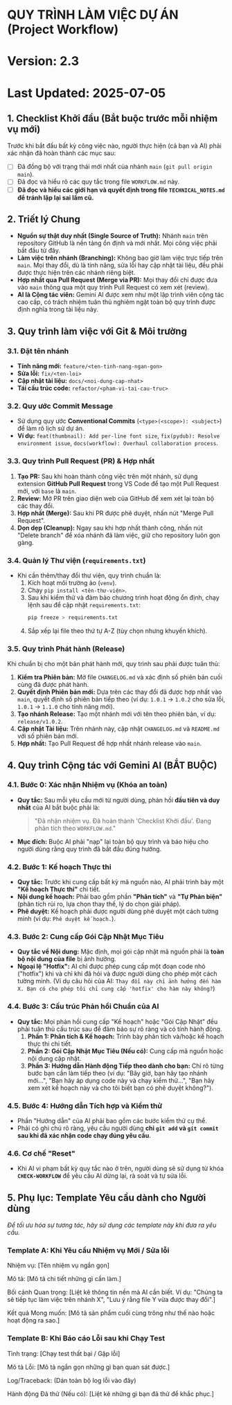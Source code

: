 # QUY TRÌNH LÀM VIỆC DỰ ÁN (Project Workflow)
# Version: 2.3
# Last Updated: 2025-07-05

## 1. Checklist Khởi đầu (Bắt buộc trước mỗi nhiệm vụ mới)
Trước khi bắt đầu bất kỳ công việc nào, người thực hiện (cả bạn và AI) phải xác nhận đã hoàn thành các mục sau:
- [ ] Đã đồng bộ với trạng thái mới nhất của nhánh `main` (`git pull origin main`).
- [ ] Đã đọc và hiểu rõ các quy tắc trong file `WORKFLOW.md` này.
- [ ] **Đã đọc và hiểu các giới hạn và quyết định trong file `TECHNICAL_NOTES.md` để tránh lặp lại sai lầm cũ.**

## 2. Triết lý Chung
* **Nguồn sự thật duy nhất (Single Source of Truth):** Nhánh `main` trên repository GitHub là nền tảng ổn định và mới nhất. Mọi công việc phải bắt đầu từ đây.
* **Làm việc trên nhánh (Branching):** Không bao giờ làm việc trực tiếp trên `main`. Mọi thay đổi, dù là tính năng, sửa lỗi hay cập nhật tài liệu, đều phải được thực hiện trên các nhánh riêng biệt.
* **Hợp nhất qua Pull Request (Merge via PR):** Mọi thay đổi chỉ được đưa vào `main` thông qua một quy trình Pull Request có xem xét (review).
* **AI là Cộng tác viên:** Gemini AI được xem như một lập trình viên cộng tác cao cấp, có trách nhiệm tuân thủ nghiêm ngặt toàn bộ quy trình được định nghĩa trong tài liệu này.

## 3. Quy trình làm việc với Git & Môi trường
### 3.1. Đặt tên nhánh
* **Tính năng mới:** `feature/<ten-tinh-nang-ngan-gon>`
* **Sửa lỗi:** `fix/<ten-loi>`
* **Cập nhật tài liệu:** `docs/<noi-dung-cap-nhat>`
* **Tái cấu trúc code:** `refactor/<pham-vi-tai-cau-truc>`

### 3.2. Quy ước Commit Message
* Sử dụng quy ước **Conventional Commits** (`<type>(<scope>): <subject>`) để làm rõ lịch sử dự án.
* **Ví dụ:** `feat(thumbnail): Add per-line font size`, `fix(pydub): Resolve environment issue`, `docs(workflow): Overhaul collaboration process`.

### 3.3. Quy trình Pull Request (PR) & Hợp nhất
1.  **Tạo PR:** Sau khi hoàn thành công việc trên một nhánh, sử dụng extension **GitHub Pull Request** trong VS Code để tạo một Pull Request mới, với `base` là `main`.
2.  **Review:** Mở PR trên giao diện web của GitHub để xem xét lại toàn bộ các thay đổi.
3.  **Hợp nhất (Merge):** Sau khi PR được phê duyệt, nhấn nút "Merge Pull Request".
4.  **Dọn dẹp (Cleanup):** Ngay sau khi hợp nhất thành công, nhấn nút "Delete branch" để xóa nhánh đã làm việc, giữ cho repository luôn gọn gàng.

### 3.4. Quản lý Thư viện (`requirements.txt`)
* Khi cần thêm/thay đổi thư viện, quy trình chuẩn là:
    1.  Kích hoạt môi trường ảo (`venv`).
    2.  Chạy `pip install <tên-thư-viện>`.
    3.  Sau khi kiểm thử và đảm bảo chương trình hoạt động ổn định, chạy lệnh sau để cập nhật `requirements.txt`:
        ```bash
        pip freeze > requirements.txt
        ```
    4.  Sắp xếp lại file theo thứ tự A-Z (tùy chọn nhưng khuyến khích).

### 3.5. Quy trình Phát hành (Release)
Khi chuẩn bị cho một bản phát hành mới, quy trình sau phải được tuân thủ:
1.  **Kiểm tra Phiên bản:** Mở file `CHANGELOG.md` và xác định số phiên bản cuối cùng đã được phát hành.
2.  **Quyết định Phiên bản mới:** Dựa trên các thay đổi đã được hợp nhất vào `main`, quyết định số phiên bản tiếp theo (ví dụ: `1.0.1` -> `1.0.2` cho sửa lỗi, `1.0.1` -> `1.1.0` cho tính năng mới).
3.  **Tạo nhánh Release:** Tạo một nhánh mới với tên theo phiên bản, ví dụ: `release/v1.0.2`.
4.  **Cập nhật Tài liệu:** Trên nhánh này, cập nhật `CHANGELOG.md` và `README.md` với số phiên bản mới.
5.  **Hợp nhất:** Tạo Pull Request để hợp nhất nhánh release vào `main`.

## 4. Quy trình Cộng tác với Gemini AI (BẮT BUỘC)
### 4.1. Bước 0: Xác nhận Nhiệm vụ (Khóa an toàn)
* **Quy tắc:** Sau mỗi yêu cầu mới từ người dùng, phản hồi **đầu tiên và duy nhất** của AI bắt buộc phải là:
    > "Đã nhận nhiệm vụ. Đã hoàn thành 'Checklist Khởi đầu'. Đang phân tích theo `WORKFLOW.md`."
* **Mục đích:** Buộc AI phải "nạp" lại toàn bộ quy trình và báo hiệu cho người dùng rằng quy trình đã bắt đầu đúng hướng.

### 4.2. Bước 1: Kế hoạch Thực thi
* **Quy tắc:** Trước khi cung cấp bất kỳ mã nguồn nào, AI phải trình bày một **"Kế hoạch Thực thi"** chi tiết.
* **Nội dung kế hoạch:** Phải bao gồm phần **"Phân tích"** và **"Tự Phản biện"** (phân tích rủi ro, lựa chọn thay thế, lý do chọn giải pháp).
* **Phê duyệt:** Kế hoạch phải được người dùng phê duyệt một cách tường minh (ví dụ: `Phê duyệt kế hoạch.`).

### 4.3. Bước 2: Cung cấp Gói Cập Nhật Mục Tiêu
* **Quy tắc về Nội dung:** Mặc định, mọi gói cập nhật mã nguồn phải là **toàn bộ nội dung của file** bị ảnh hưởng.
* **Ngoại lệ "Hotfix":** AI chỉ được phép cung cấp một đoạn code nhỏ ("hotfix") khi và chỉ khi đã hỏi và được người dùng cho phép một cách tường minh. (Ví dụ câu hỏi của AI: `Thay đổi này chỉ ảnh hưởng đến hàm X. Bạn có cho phép tôi chỉ cung cấp 'hotfix' cho hàm này không?`)

### 4.4. Bước 3: Cấu trúc Phản hồi Chuẩn của AI
* **Quy tắc:** Mọi phản hồi cung cấp "Kế hoạch" hoặc "Gói Cập Nhật" đều phải tuân thủ cấu trúc sau để đảm bảo sự rõ ràng và có tính hành động.
    1.  **Phần 1: Phân tích & Kế hoạch:** Trình bày phân tích và/hoặc kế hoạch thực thi chi tiết.
    2.  **Phần 2: Gói Cập Nhật Mục Tiêu (Nếu có):** Cung cấp mã nguồn hoặc nội dung cập nhật.
    3.  **Phần 3: Hướng dẫn Hành động Tiếp theo dành cho bạn:** Chỉ rõ từng bước bạn cần làm tiếp theo (ví dụ: "Bây giờ, bạn hãy tạo nhánh mới...", "Bạn hãy áp dụng code này và chạy kiểm thử...", "Bạn hãy xem xét kế hoạch này và cho tôi biết bạn có phê duyệt không?").

### 4.5. Bước 4: Hướng dẫn Tích hợp và Kiểm thử
* Phần "Hướng dẫn" của AI phải bao gồm các bước kiểm thử cụ thể.
* Phải có ghi chú rõ ràng, yêu cầu người dùng **chỉ `git add` và `git commit` sau khi đã xác nhận code chạy đúng yêu cầu**.

### 4.6. Cơ chế "Reset"
* Khi AI vi phạm bất kỳ quy tắc nào ở trên, người dùng sẽ sử dụng từ khóa **`CHECK-WORKFLOW`** để yêu cầu AI dừng lại, rà soát và tự sửa lỗi.

## 5. Phụ lục: Template Yêu cầu dành cho Người dùng
*Để tối ưu hóa sự tương tác, hãy sử dụng các template này khi đưa ra yêu cầu.*

### Template A: Khi Yêu cầu Nhiệm vụ Mới / Sửa lỗi
Nhiệm vụ: [Tên nhiệm vụ ngắn gọn]

Mô tả: [Mô tả chi tiết những gì cần làm.]

Bối cảnh Quan trọng: [Liệt kê thông tin nền mà AI cần biết. Ví dụ: "Chúng ta sẽ tiếp tục làm việc trên nhánh X", "Lưu ý rằng file Y vừa được thay đổi".]

Kết quả Mong muốn: [Mô tả sản phẩm cuối cùng trông như thế nào hoặc hoạt động ra sao.]

### Template B: Khi Báo cáo Lỗi sau khi Chạy Test
Tình trạng: [Chạy test thất bại / Gặp lỗi]

Mô tả Lỗi: [Mô tả ngắn gọn những gì bạn quan sát được.]

Log/Traceback:
(Dán toàn bộ log lỗi vào đây)

Hành động Đã thử (Nếu có): [Liệt kê những gì bạn đã thử để khắc phục.]